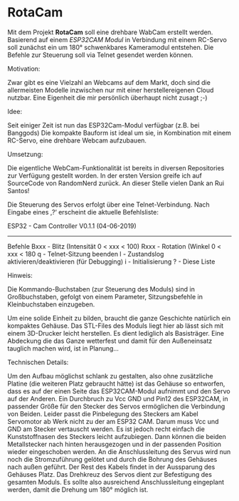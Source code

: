 # RotaCam

Mit dem Projekt <strong>RotaCam</strong> soll eine drehbare WabCam erstellt werden. 
Basierend auf einem <em>ESP32CAM Modul</em> in Verbindung mit einem RC-Servo soll zunächst ein um 180° schwenkbares Kameramodul entstehen. Die Befehle zur Steuerung soll via Telnet gesendet werden können.


Motivation:

Zwar gibt es eine Vielzahl an Webcams auf dem Markt, doch sind die allermeisten Modelle inzwischen nur mit einer herstellereigenen Cloud nutzbar. Eine Eigenheit die mir persönlich überhaupt nicht zusagt ;-)


Idee:

Seit einiger Zeit ist nun das ESP32Cam-Modul verfügbar (z.B. bei Banggods)
Die kompakte Bauform ist ideal um sie, in Kombination mit einem RC-Servo, eine drehbare Webcam aufzubauen.


Umsetzung:

Die eigentliche WebCam-Funktionalität ist bereits in diversen Repositories zur Verfügung gestellt worden. In der ersten Version greife ich auf SourceCode von RandomNerd zurück. An dieser Stelle vielen Dank an Rui Santos!

Die Steuerung des Servos erfolgt über eine Telnet-Verbindung. Nach Eingabe eines ‚?‘ erscheint die aktuelle Befehlsliste:

ESP32 - Cam Controller V0.1.1 (04-06-2019)
______________________________________________________
Befehle
Bxxx    - Blitz (Intensität 0 < xxx < 100)
Rxxx    - Rotation (Winkel 0 < xxx < 180
q       - Telnet-Sitzung beenden
l       - Zustandslog aktivieren/deaktivieren (für Debugging)
i       - Initialisierung
?       - Diese Liste


Hinweis:

Die Kommando-Buchstaben (zur Steuerung des Moduls) sind in Großbuchstaben, gefolgt von einem Parameter, Sitzungsbefehle in Kleinbuchstaben einzugeben.

Um eine solide Einheit zu bilden, braucht die ganze Geschichte natürlich ein kompaktes Gehäuse. Das STL-Files des Moduls liegt hier ab lässt sich mit einem 3D-Drucker leicht herstellen. Es dient lediglich als Basisträger. Eine Abdeckung die das Ganze wetterfest und damit für den Außeneinsatz tauglich machen wird, ist in Planung…


Technischen Details:

Um den Aufbau möglichst schlank zu gestalten, also ohne zusätzliche Platine (die weiteren Platz gebraucht hätte) ist das Gehäuse so entworfen, dass es auf der einen Seite das ESP32CAM-Modul aufnimmt und den Servo auf der Anderen. 
Ein Durchbruch zu Vcc GND und Pin12 des ESP32CAM, in passender Größe für den Stecker des Servos ermöglichen die Verbindung von Beiden. 
Leider passt die Pinbelegung des Steckers am Kabel Servomotor ab Werk nicht zu der am ESP32 CAM. Darum muss Vcc und GND am Stecker vertauscht werden. Es ist jedoch recht einfach die Kunststoffnasen des Steckers leicht aufzubiegen. Dann können die beiden Metallstecker nach hinten herausgezogen und in der passenden Position wieder eingeschoben werden.
An die Anschlussleitung des Servus wird nun noch die Stromzuführung gelötet und durch die Bohrung des Gehäuses nach außen geführt. Der Rest des Kabels findet in der Aussparung des Gehäuses Platz.
Das Drehkreuz des Servos dient zur Befestigung des gesamten Moduls. Es sollte also ausreichend Anschlussleitung eingeplant werden, damit die Drehung um 180° möglich ist.
